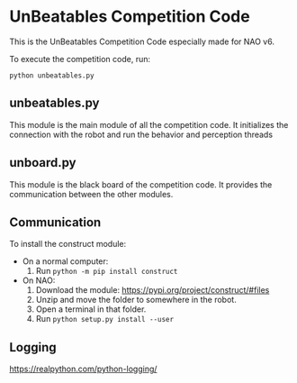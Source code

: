# UnBeatables Competition Code

This is the UnBeatables Competition Code especially made for NAO v6. 

To execute the competition code, run:

```
python unbeatables.py
```

## unbeatables.py

This module is the main module of all the competition code. 
It initializes the connection with the robot and run the behavior and perception threads

## unboard.py

This module is the black board of the competition code. 
It provides the communication between the other modules.

## Communication
To install the construct module:
- On a normal computer:
    1. Run `python -m pip install construct`
- On NAO:
    1. Download the module: https://pypi.org/project/construct/#files
    2. Unzip and move the folder to somewhere in the robot.
    3. Open a terminal in that folder.
    4. Run `python setup.py install --user`

## Logging
https://realpython.com/python-logging/
